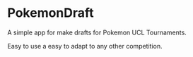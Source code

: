 # PokemonDraft
A simple app for make drafts for Pokemon UCL Tournaments.

Easy to use a easy to adapt to any other competition.
